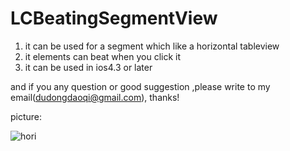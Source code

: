 LCBeatingSegmentView
====================

1. it can be used for a segment which like a horizontal tableview
2. it elements can beat when you click it
3. it can be used in ios4.3 or later   

and if you any question or good suggestion ,please write to my email(dudongdaoqi@gmail.com), thanks!

picture: 


![hori](https://raw.github.com/dudongdaoqi/LCBeatingSegmentView/master/image.png)
